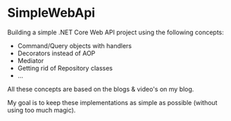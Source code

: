 # SimpleWebApi

Building a simple .NET Core Web API project using the following concepts:

* Command/Query objects with handlers
* Decorators instead of AOP
* Mediator
* Getting rid of Repository classes
* ...

All these concepts are based on the blogs & video's on my blog.

My goal is to keep these implementations as simple as possible (without using too much magic).
